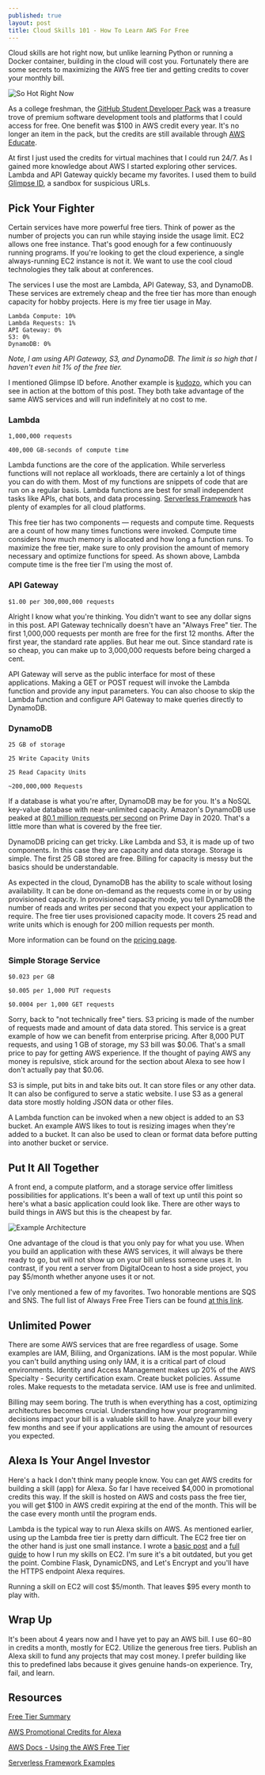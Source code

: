 ```yaml
---
published: true
layout: post
title: Cloud Skills 101 - How To Learn AWS For Free
---
```


Cloud skills are hot right now, but unlike learning Python or running a Docker container, building in the cloud will cost you. Fortunately there are some secrets to maximizing the AWS free tier and getting credits to cover your monthly bill.

![So Hot Right Now]({{site.baseurl}}/images/Learn-Cloud-Free/SoHotRN.png)

As a college freshman, the [GitHub Student Developer Pack](http://education.github.com/pack) was a treasure trove of premium software development tools and platforms that I could access for free. One benefit was $100 in AWS credit every year.  It's no longer an item in the pack, but the credits are still available through [AWS Educate](https://awseducate.com).

At first I just used the credits for virtual machines that I could run 24/7. As I gained more knowledge about AWS I started exploring other services. Lambda and API Gateway quickly became my favorites. I used them to build [Glimpse ID](https://glimpseid.com), a sandbox for suspicious URLs.

## Pick Your Fighter

Certain services have more powerful free tiers. Think of power as the number of projects you can run while staying inside the usage limit. EC2 allows one free instance. That's good enough for a few continuously running programs. If you're looking to get the cloud experience, a single always-running EC2 instance is not it. We want to use the cool cloud technologies they talk about at conferences.

The services I use the most are Lambda, API Gateway, S3, and DynamoDB. These services are extremely cheap and the free tier has more than enough capacity for hobby projects. Here is my  free tier usage in May.

```
Lambda Compute: 10%
Lambda Requests: 1%
API Gateway: 0%
S3: 0%
DynamoDB: 0%
```

*Note, I am using API Gateway, S3, and DynamoDB. The limit is so high that I haven't even hit 1% of the free tier.*

I mentioned Glimpse ID before. Another example is [kudozo](https://github.com/becksteadn/kudozo), which you can see in action at the bottom of this post. They both take advantage of the same AWS services and will run indefinitely at no cost to me.

### Lambda

`1,000,000 requests`

`400,000 GB-seconds of compute time`

Lambda functions are the core of the application. While serverless functions will not replace all workloads, there are certainly a lot of things you can do with them. Most of my functions are snippets of code that are run on a regular basis. Lambda functions are best for small independent tasks like APIs, chat bots, and data processing. [Serverless Framework](https://www.serverless.com/examples/) has plenty of examples for all cloud platforms.

This free tier has two components —  requests and compute time. Requests are a count of how many times functions were invoked. Compute time considers how much memory is allocated and how long a function runs. To maximize the free tier, make sure to only provision the amount of memory necessary and optimize functions for speed. As shown above, Lambda compute time is the free tier I'm using the most of.  

### API Gateway

`$1.00 per 300,000,000 requests`

Alright I know what you're thinking. You didn't want to see any dollar signs in this post. API Gateway technically doesn't have an "Always Free" tier. The first 1,000,000 requests per month are free for the first 12 months. After the first year, the standard rate applies. But hear me out. Since standard rate is so cheap, you can make up to 3,000,000 requests before being charged a cent.

API Gateway will serve as the public interface for most of these applications. Making a GET or POST request will invoke the Lambda function and provide any input parameters. You can also choose to skip the Lambda function and configure API Gateway to make queries directly to DynamoDB.

### DynamoDB

`25 GB of storage`

`25 Write Capacity Units`

`25 Read Capacity Units`

`~200,000,000 Requests`

If a database is what you're after, DynamoDB may be for you. It's a NoSQL key-value database with near-unlimited capacity. Amazon's DynamoDB use peaked at [80.1 million requests per second](https://aws.amazon.com/blogs/aws/amazon-prime-day-2020-powered-by-aws/) on Prime Day in 2020. That's a little more than what is covered by the free tier.

DynamoDB pricing can get tricky. Like Lambda and S3, it is made up of two components. In this case they are capacity and data storage. Storage is simple. The first 25 GB stored are free. Billing for capacity is messy but the basics should be understandable.

As expected in the cloud, DynamoDB has the ability to scale without losing availability. It can be done on-demand as the requests come in or by using provisioned capacity. In provisioned capacity mode, you tell DynamoDB the number of reads and writes per second that you expect your application to require. The free tier uses provisioned capacity mode. It covers 25 read and write units which is enough for 200 million requests per month.

More information can be found on the [pricing page](https://aws.amazon.com/dynamodb/pricing/).

### Simple Storage Service

`$0.023 per GB`

`$0.005 per 1,000 PUT requests`

`$0.0004 per 1,000 GET requests`

Sorry, back to "not technically free" tiers. S3 pricing is made of the number of requests made and amount of data data stored. This service is a great example of how we can benefit from enterprise pricing. After 8,000 PUT requests, and using 1 GB of storage, my S3 bill was $0.06. That's a small price to pay for getting AWS experience. If the thought of paying AWS any money is repulsive, stick around for the section about Alexa to see how I don't actually pay that $0.06. 

S3 is simple, put bits in and take bits out. It can store files or any other data. It can also be configured to serve a static website. I use S3 as a general data store mostly holding JSON data or other files.

A Lambda function can be invoked when a new object is added to an S3 bucket. An example AWS likes to tout is resizing images when they're added to a bucket. It can also be used to clean or format data before putting into another bucket or service. 

## Put It All Together

A front end, a compute platform, and a storage service offer limitless possibilities for applications. It's been a wall of text up until this point so here's what a basic application could look like. There are other ways to build things in AWS but this is the cheapest by far.

![Example Architecture]({{site.baseurl}}/images/Learn-Cloud-Free/ServerlessAppExample.png)

One advantage of the cloud is that you only pay for what you use. When you build an application with these AWS services, it will always be there ready to go, but will not show up on your bill unless someone uses it. In contrast, if you rent a server from DigitalOcean to host a side project, you pay $5/month whether anyone uses it or not. 

I've only mentioned a few of my favorites. Two honorable mentions are SQS and SNS. The full list of Always Free Free Tiers can be found [at this link](https://aws.amazon.com/free/?all-free-tier.sort-by=item.additionalFields.SortRank&all-free-tier.sort-order=asc&awsf.Free%20Tier%20Types=tier%23always-free&awsf.Free%20Tier%20Categories=*all).

## Unlimited Power

There are some AWS services that are free regardless of usage. Some examples are IAM, Biliing, and Organizations. IAM is the most popular. While you can't build anything using only IAM, it is a critical part of cloud environments. Identity and Access Management makes up 20% of the AWS Specialty - Security certification exam. Create bucket policies. Assume roles. Make requests to the metadata service. IAM use is free and unlimited.

Billing may seem boring. The truth is when everything has a cost, optimizing architectures becomes crucial. Understanding how your programming decisions impact your bill is a valuable skill to have. Analyze your bill every few months and see if your applications are using the amount of resources you expected. 

## Alexa Is Your Angel Investor

Here's a hack I don't think many people know. You can get AWS credits for building a skill (app) for Alexa. So far I have received $4,000 in promotional credits this way. If the skill is hosted on AWS and costs pass the free tier, you will get $100 in AWS credit expiring at the end of the month. This will be the case every month until the program ends.

Lambda is the typical way to run Alexa skills on AWS. As mentioned earlier, using up the Lambda free tier is pretty darn difficult. The EC2 free tier on the other hand is just one small instance. I wrote a [basic post](https://scriptingis.life/My-Alexa-Skills-Environment/) and a [full guide](https://scriptingis.life/Alexa-Skills-Complete-Guide/) to how I run my skills on EC2. I'm sure it's a bit outdated, but you get the point. Combine Flask, DynamicDNS, and Let's Encrypt and you'll have the HTTPS endpoint Alexa requires.

Running a skill on EC2 will cost $5/month. That leaves $95 every month to play with.

## Wrap Up

It's been about 4 years now and I have yet to pay an AWS bill. I use $60-$80 in credits a month, mostly for EC2. Utilize the generous free tiers. Publish an Alexa skill to fund any projects that may cost money. I prefer building like this to predefined labs because it gives genuine hands-on experience. Try, fail, and learn.

## Resources

[Free Tier Summary](https://aws.amazon.com/free/)

[AWS Promotional Credits for Alexa](https://developer.amazon.com/en-US/alexa/alexa-skills-kit/new/aws-promotional-credits)

[AWS Docs - Using the AWS Free Tier](https://docs.aws.amazon.com/awsaccountbilling/latest/aboutv2/billing-free-tier.html)

[Serverless Framework Examples](https://www.serverless.com/examples/)